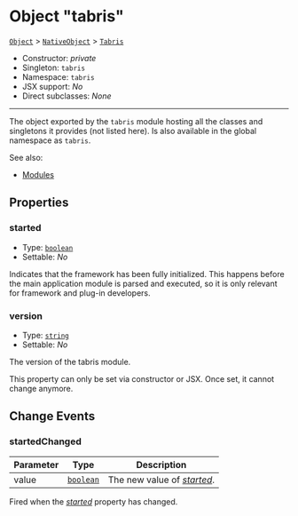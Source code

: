 ---
---
# Object "tabris"

<span style="white-space:nowrap;">[`Object`](https://developer.mozilla.org/en-US/docs/Web/JavaScript/Reference/Global_Objects/Object)</span> > <span style="white-space:nowrap;">[`NativeObject`](NativeObject.md)</span> > <span style="white-space:nowrap;">[`Tabris`](Tabris.md)</span>

* Constructor: *private*
* Singleton: `tabris`
* Namespace: `tabris`
* JSX support: *No*
* Direct subclasses: *None*
--------
The object exported by the `tabris` module hosting all the classes and singletons it provides (not listed here). Is also available in the global namespace as `tabris`.


See also:

- [Modules](../modules.md)

## Properties

### started


* Type: <span style="white-space:nowrap;">[`boolean`](https://developer.mozilla.org/en-US/docs/Web/JavaScript/Data_structures#Boolean_type)</span>
* Settable: *No*



Indicates that the framework has been fully initialized. This happens before the main application module is parsed and executed, so it is only relevant for framework and plug-in developers.

### version


* Type: <span style="white-space:nowrap;">[`string`](https://developer.mozilla.org/en-US/docs/Web/JavaScript/Data_structures#String_type)</span>
* Settable: *No*



The version of the tabris module.

This property can only be set via constructor or JSX. Once set, it cannot change anymore.


## Change Events

### startedChanged

Parameter|Type|Description
-|-|-
value | <span style="white-space:nowrap;">[`boolean`](https://developer.mozilla.org/en-US/docs/Web/JavaScript/Data_structures#Boolean_type)</span> | The new value of [*started*](#started).

Fired when the [*started*](#started) property has changed.

